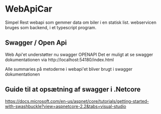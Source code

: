 # WebApiCar
Simpel Rest webapi som gemmer data om biler i en statisk list. webservicen bruges som backend, i et typescript program. 
## Swagger / Open Api
Web Api'et understøtter nu swagger OPENAPI
Det er muligt at se swagger dokumentationen via http://localhost:54180/index.html

Alle summaries på metoderne i webapi'et bliver brugt i swagger dokumentationen 

## Guide til at opsætning af swagger i .Netcore
https://docs.microsoft.com/en-us/aspnet/core/tutorials/getting-started-with-swashbuckle?view=aspnetcore-2.2&tabs=visual-studio

